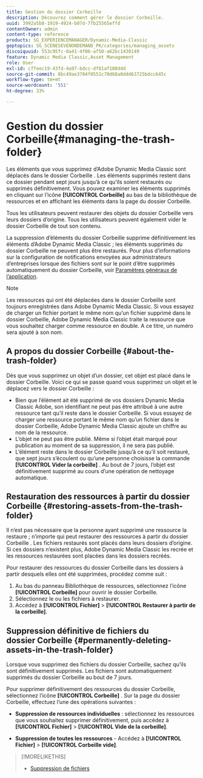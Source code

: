 ```yaml
---
title: Gestion du dossier Corbeille
description: Découvrez comment gérer le dossier Corbeille.
uuid: 3992a5b8-1919-4924-b07d-7fb25565effd
contentOwner: admin
content-type: reference
products: SG_EXPERIENCEMANAGER/Dynamic-Media-Classic
geptopics: SG_SCENESEVENONDEMAND_PK/categories/managing_assets
discoiquuid: 553c95fc-0a41-4f06-af50-a62bc1438149
feature: Dynamic Media Classic,Asset Management
role: User
exl-id: cffeec19-43fd-4a97-bdcc-df81af108ddd
source-git-commit: 8bc49ae3704f0551c70d68a0ddd63725bdcc645c
workflow-type: tm+mt
source-wordcount: '551'
ht-degree: 33%

---
```


# Gestion du dossier Corbeille{#managing-the-trash-folder}

Les éléments que vous supprimez d’Adobe Dynamic Media Classic sont déplacés dans le dossier Corbeille . Les éléments supprimés restent dans ce dossier pendant sept jours jusqu’à ce qu’ils soient restaurés ou supprimés définitivement. Vous pouvez examiner les éléments supprimés en cliquant sur l’icône **[!UICONTROL Corbeille]** au bas de la bibliothèque de ressources et en affichant les éléments dans la page du dossier Corbeille.

Tous les utilisateurs peuvent restaurer des objets du dossier Corbeille vers leurs dossiers d’origine. Tous les utilisateurs peuvent également vider le dossier Corbeille de tout son contenu.

La suppression d’éléments du dossier Corbeille supprime définitivement les éléments d’Adobe Dynamic Media Classic ; les éléments supprimés du dossier Corbeille ne peuvent plus être restaurés. Pour plus d’informations sur la configuration de notifications envoyées aux administrateurs d’entreprises lorsque des fichiers sont sur le point d’être supprimés automatiquement du dossier Corbeille, voir [Paramètres généraux de l’application](application-setup.md#general_settings).

>[!NOTE]
>
>Les ressources qui ont été déplacées dans le dossier Corbeille sont toujours enregistrées dans Adobe Dynamic Media Classic. Si vous essayez de charger un fichier portant le même nom qu’un fichier supprimé dans le dossier Corbeille, Adobe Dynamic Media Classic traite la ressource que vous souhaitez charger comme ressource en double. A ce titre, un numéro sera ajouté à son nom.

## A propos du dossier Corbeille {#about-the-trash-folder}

Dès que vous supprimez un objet d’un dossier, cet objet est placé dans le dossier Corbeille. Voici ce qui se passe quand vous supprimez un objet et le déplacez vers le dossier Corbeille :

* Bien que l’élément ait été supprimé de vos dossiers Dynamic Media Classic Adobe, son identifiant ne peut pas être attribué à une autre ressource tant qu’il reste dans le dossier Corbeille. Si vous essayez de charger une ressource portant le même nom qu’un fichier dans le dossier Corbeille, Adobe Dynamic Media Classic ajoute un chiffre au nom de la ressource.
* L’objet ne peut pas être publié. Même si l’objet était marqué pour publication au moment de sa suppression, il ne sera pas publié.
* L’élément reste dans le dossier Corbeille jusqu’à ce qu’il soit restauré, que sept jours s’écoulent ou qu’une personne choisisse la commande **[!UICONTROL Vider la corbeille]** . Au bout de 7 jours, l’objet est définitivement supprimé au cours d’une opération de nettoyage automatique.

## Restauration des ressources à partir du dossier Corbeille {#restoring-assets-from-the-trash-folder}

Il n’est pas nécessaire que la personne ayant supprimé une ressource la restaure ; n’importe qui peut restaurer des ressources à partir du dossier Corbeille . Les fichiers restaurés sont placés dans leurs dossiers d’origine. Si ces dossiers n’existent plus, Adobe Dynamic Media Classic les recrée et les ressources restaurées sont placées dans les dossiers recréés.

Pour restaurer des ressources du dossier Corbeille dans les dossiers à partir desquels elles ont été supprimées, procédez comme suit :

1. Au bas du panneau Bibliothèque de ressources, sélectionnez l’icône **[!UICONTROL Corbeille]** pour ouvrir le dossier Corbeille.
1. Sélectionnez le ou les fichiers à restaurer.
1. Accédez à **[!UICONTROL Fichier]** > **[!UICONTROL Restaurer à partir de la corbeille]**.

## Suppression définitive de fichiers du dossier Corbeille {#permanently-deleting-assets-in-the-trash-folder}

Lorsque vous supprimez des fichiers du dossier Corbeille, sachez qu’ils sont définitivement supprimés. Les fichiers sont automatiquement supprimés du dossier Corbeille au bout de 7 jours.

Pour supprimer définitivement des ressources du dossier Corbeille, sélectionnez l’icône **[!UICONTROL Corbeille]** . Sur la page du dossier Corbeille, effectuez l’une des opérations suivantes :

* **Suppression de ressources individuelles**  : sélectionnez les ressources que vous souhaitez supprimer définitivement, puis accédez à  **[!UICONTROL Fichier]**  >  **[!UICONTROL Vide de la corbeille]**.

* **Suppression de toutes les ressources**  - Accédez à  **[!UICONTROL Fichier]**  >  **[!UICONTROL Corbeille vide]**.

>[!MORELIKETHIS]
>
>* [Suppression de fichiers](moving-renaming-deleting-assets.md#delete_assets)

